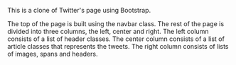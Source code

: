 This is a clone of Twitter's page using Bootstrap.

The top of the page is built using the navbar class. The rest of the page is divided into three columns, the left, center and right. The left column consists of a list of header classes. The center column consists of a list of article classes that represents the tweets. The right column consists of lists of images, spans and headers.

